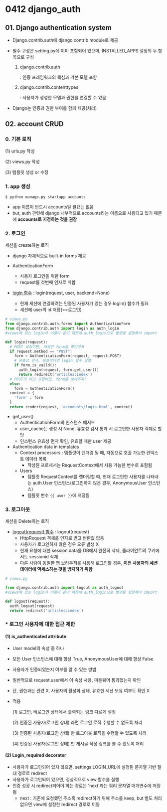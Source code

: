 # 0412 django_auth

## 01. Django authentication system

- Django.contrib.auth에 django contrib module로 제공

- 필수 구성은 setting.py에 이미 포함되어 있으며, INSTALLED_APPS 설정의 두 항목으로 구성

  1. django.contrib.auth

     : 인증 프레임워크의 핵심과 기본 모델 포함

  2. django.contrib.contenttypes

     : 사용자가 생성한 모델과 권한을 연결할 수 있음

- Django는 인증과 권한 부여를 함께 제공(처리)

## 02. account CRUD

### 0. 기본 로직

(1) urls.py 작성

(2) views.py 작성

(3) 템플릿 생성 or 수정

### 1. app 생성

```
$ python manage.py startapp accounts
```

- app 이름이 반드시 accounts일 필요는 없음
- but, auth 관련해 django 내부적으로 accounts라는 이름으로 사용되고 있기 때문에 **accounts로 지정하는 것을 권장**

### 2. 로그인

세션을 create하는 로직

- django 자체적으로 built-in forms 제공
- AuthenticationForm
  - 사용자 로그인을 위한 form
  - request를 첫번째 인자로 취함

- [login 함수](https://docs.djangoproject.com/en/4.0/topics/auth/default/#how-to-log-a-user-in-1) : login(request, user, backend=None)
  - 현재 세션에 연결하려는 인증된 사용자가 있는 경우 login() 함수가 필요
  - 세션에 user의 id 저장(==로그인)

```python
# views.py
from django.contrib.auth.forms import AuthenticationForm
from django.contrib.auth import login as auth_login
#views에 있는 login과 이름이 같기 때문에 auth_login으로 별명을 설정해서 import

def login(request):
  # POST 요청이면, 채워진 form을 확인하자
  if request.method == "POST":
    form = AuthenticationForm(request, request.POST)
    # 유효성 검사, 유효하다면 login 함수 실행
    if form.is_vaild():
      auth_login(request, form.get_user())
      return redirect('articles:index')
  # POST가 아닌 요청이면, form을 보여주자!
  else:
    form = AuthenticationForm()
  context = {
    'form' : form
  }
  return render(request, 'accoounts/login.html', context)
```

- get_user()
  - AuthenticationForm의 인스턴스 메서드
  - user_cache는 생성 시 None, 유효성 검사 통과 시 로그인한 사용자 객체로 할당
  - 인스턴스 유효성 먼저 확인, 유효할 때만 user 제공
- Authentication data in templates
  - Context processors : 템플릿이 렌더링 될 때, 자동으로 호출 가능한 컨텍스트 데이터 목록
    - 작성된 프로세서는 RequestContext에서 사용 가능한 변수로 포함됨
  - Users
    - 템플릿 RequestContext를 렌더링할 때, 현재 로그인한 사용자를 나타내는 auth.User 인스턴스(로그인하지 않은 경우, AnonymousUser 인스턴스)
    - 템플릿 변수 `{{ user }}`에 저장됨

### 3. 로그아웃

세션을 Delete하는 로직

- [logout(request) 함수](https://docs.djangoproject.com/en/4.0/topics/auth/default/#how-to-log-a-user-out) : logout(request)
  - HttpRequest 객체를 인자로 받고 반환값 없음
  - 사용자가 로그인하지 않은 경우 오류 발생 X
  - 현재 요청에 대한 session data를 DB에서 완전히 삭제, 클라이언트의 쿠키에서도 sessionid 삭제
  - 다른 사람이 동일한 웹 브라우저를 사용해 로그인할 경우, **이전 사용자의 세션 데이터에 액세스하는 것을 방지하기 위함**

```python
# views.py

from django.contrib.auth import logout as auth_logout
#views에 있는 login과 이름이 같기 때문에 auth_login으로 별명을 설정해서 import

def logout(request):
  auth_logout(request)
  return redirect('articles:index')
```

### * 로그인 사용자에 대한 접근 제한

#### (1) is_authenticated attribute

- User model의 속성 중 하나

- 모든 User 인스턴스에 대해 항상 True, AnonymousUser에 대해 항상 False

- 사용자가 인증되었는지 여부를 알 수 있는 방법

- 일반적으로 request.user에서 이 속성 사용, 미들웨어 통과했는지 확인

- 단, 권한과는 관련 X, 사용자의 활성화 상태, 유효한 세션 보유 여부도 확인 X

- 적용

  (1) 로그인, 비로그인 상태에서 출력되는 링크 다르게 설정

  (2) 인증된 사용자(로그인 상태) 라면 로그인 로직 수행할 수 없도록 처리

  (3) 인증된 사용자(로그인 상태) 만 로그아웃 로직을 수행할 수 있도록 처리

  (4) 인증된 사용자(로그인 상태) 만 게시글 작성 링크를 볼 수 있도록 처리

#### (2) Login_required decorator

- 사용자가 로그인되어 있지 않으면, settings.LOGIN_URL에 설정된 문자열 기반 절대 경로로 redirect
- 사용자가 로그인되어 있으면, 정상적으로 view 함수를 실행
- 인증 성공 시 redirect되어야 하는 경로는 'next'라는 쿼리 문자열 매개변수에 저장됨
  - next : 기존에 요청했던 주소록 redirect하기 위해 주소를 keep, but 별도 처리 없으면 view에 설정한 redirect 경로로 이동